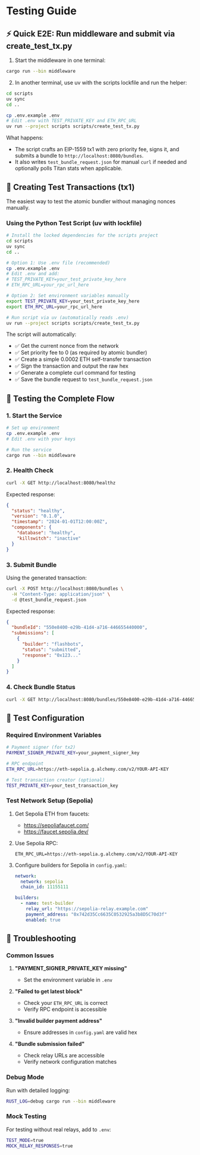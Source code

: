 # Testing Guide

## ⚡ Quick E2E: Run middleware and submit via create_test_tx.py

1. Start the middleware in one terminal:
```bash
cargo run --bin middleware
```

2. In another terminal, use uv with the scripts lockfile and run the helper:
```bash
cd scripts
uv sync
cd ..

cp .env.example .env
# Edit .env with TEST_PRIVATE_KEY and ETH_RPC_URL
uv run --project scripts scripts/create_test_tx.py
```

What happens:
- The script crafts an EIP-1559 tx1 with zero priority fee, signs it, and submits a bundle to `http://localhost:8080/bundles`.
- It also writes `test_bundle_request.json` for manual `curl` if needed and optionally polls Titan stats when applicable.

## 🧪 Creating Test Transactions (tx1)

The easiest way to test the atomic bundler without managing nonces manually.

### Using the Python Test Script (uv with lockfile)

```bash
# Install the locked dependencies for the scripts project
cd scripts
uv sync
cd ..

# Option 1: Use .env file (recommended)
cp .env.example .env
# Edit .env and add:
# TEST_PRIVATE_KEY=your_test_private_key_here
# ETH_RPC_URL=your_rpc_url_here

# Option 2: Set environment variables manually
export TEST_PRIVATE_KEY=your_test_private_key_here
export ETH_RPC_URL=your_rpc_url_here

# Run script via uv (automatically reads .env)
uv run --project scripts scripts/create_test_tx.py
```

The script will automatically:
- ✅ Get the current nonce from the network
- ✅ Set priority fee to 0 (as required by atomic bundler)
- ✅ Create a simple 0.0002 ETH self-transfer transaction
- ✅ Sign the transaction and output the raw hex
- ✅ Generate a complete curl command for testing
- ✅ Save the bundle request to `test_bundle_request.json`

## 🚀 Testing the Complete Flow

### 1. Start the Service

```bash
# Set up environment
cp .env.example .env
# Edit .env with your keys

# Run the service
cargo run --bin middleware
```

### 2. Health Check

```bash
curl -X GET http://localhost:8080/healthz
```

Expected response:
```json
{
  "status": "healthy",
  "version": "0.1.0",
  "timestamp": "2024-01-01T12:00:00Z",
  "components": {
    "database": "healthy",
    "killswitch": "inactive"
  }
}
```

### 3. Submit Bundle

Using the generated transaction:

```bash
curl -X POST http://localhost:8080/bundles \
  -H "Content-Type: application/json" \
  -d @test_bundle_request.json
```

Expected response:
```json
{
  "bundleId": "550e8400-e29b-41d4-a716-446655440000",
  "submissions": [
    {
      "builder": "flashbots",
      "status": "submitted", 
      "response": "0x123..."
    }
  ]
}
```

### 4. Check Bundle Status

```bash
curl -X GET http://localhost:8080/bundles/550e8400-e29b-41d4-a716-446655440000
```

## 🔧 Test Configuration

### Required Environment Variables

```bash
# Payment signer (for tx2)
PAYMENT_SIGNER_PRIVATE_KEY=your_payment_signer_key

# RPC endpoint
ETH_RPC_URL=https://eth-sepolia.g.alchemy.com/v2/YOUR-API-KEY

# Test transaction creator (optional)
TEST_PRIVATE_KEY=your_test_transaction_key
```

### Test Network Setup (Sepolia)

1. Get Sepolia ETH from faucets:
   - https://sepoliafaucet.com/
   - https://faucet.sepolia.dev/

2. Use Sepolia RPC:
   ```
   ETH_RPC_URL=https://eth-sepolia.g.alchemy.com/v2/YOUR-API-KEY
   ```

3. Configure builders for Sepolia in `config.yaml`:
   ```yaml
   network:
     network: sepolia
     chain_id: 11155111
   
   builders:
     - name: test-builder
       relay_url: "https://sepolia-relay.example.com"
       payment_address: "0x742d35Cc6635C0532925a3b8D5C70d3f"
       enabled: true
   ```

## 🐛 Troubleshooting

### Common Issues

1. **"PAYMENT_SIGNER_PRIVATE_KEY missing"**
   - Set the environment variable in `.env`

2. **"Failed to get latest block"**
   - Check your `ETH_RPC_URL` is correct
   - Verify RPC endpoint is accessible

3. **"Invalid builder payment address"**
   - Ensure addresses in `config.yaml` are valid hex

4. **"Bundle submission failed"**
   - Check relay URLs are accessible
   - Verify network configuration matches

### Debug Mode

Run with detailed logging:
```bash
RUST_LOG=debug cargo run --bin middleware
```

### Mock Testing

For testing without real relays, add to `.env`:
```bash
TEST_MODE=true
MOCK_RELAY_RESPONSES=true
```
